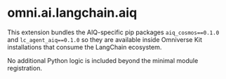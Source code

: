 # omni.ai.langchain.aiq

This extension bundles the AIQ-specific pip packages `aiq_cosmos==0.1.0` and `lc_agent_aiq==0.1.0` so they are available inside Omniverse Kit installations that consume the LangChain ecosystem.

No additional Python logic is included beyond the minimal module registration.